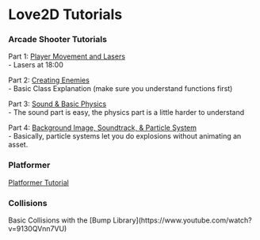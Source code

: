<h1>Love2D Tutorials</h1>

<h3>Arcade Shooter Tutorials</h3>

Part 1: [Player Movement and Lasers](https://www.youtube.com/watch?v=FUiz1kL0QtI)
<br> - Lasers at 18:00

Part 2: [Creating Enemies](https://www.youtube.com/watch?v=FeLljv5clnw)
<br> - Basic Class Explanation (make sure you understand functions first)

Part 3: [Sound & Basic Physics](https://www.youtube.com/watch?v=eLSdUf1IXsI)
<br> - The sound part is easy, the physics part is a little harder to understand

Part 4: [Background Image, Soundtrack, & Particle System](https://www.youtube.com/watch?v=iT2hmjvgj-E)
<br> - Basically, particle systems let you do explosions without animating an asset.

<h3>Platformer</h3>

[Platformer Tutorial](https://love2d.org/wiki/Tutorial:Baseline_2D_Platformer)

<h3>Collisions</h3>
Basic Collisions with the [Bump Library](https://www.youtube.com/watch?v=9130QVnn7VU)
